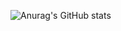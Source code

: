![Anurag's GitHub stats](https://github-readme-stats.vercel.app/api?username=BoKangKim&show_icons=true&theme=gotham)
